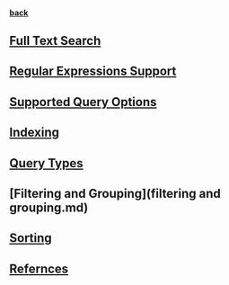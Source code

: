 #### [back](../Mongo_Main.md)


## [Full Text Search](fulltext.md) 

## [Regular Expressions Support](regx.md)

## [Supported Query Options](queryOptions.md)

## [Indexing](index.md) 

## [Query Types](query.md)

## [Filtering and Grouping](filtering and grouping.md)

## [Sorting](sort.md)

## [Refernces](refernces.md)